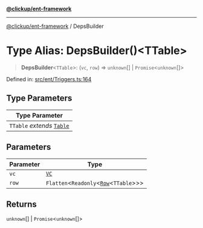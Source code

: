 [**@clickup/ent-framework**](../README.md)

***

[@clickup/ent-framework](../globals.md) / DepsBuilder

# Type Alias: DepsBuilder()\<TTable\>

> **DepsBuilder**\<`TTable`\>: (`vc`, `row`) => `unknown`[] \| `Promise`\<`unknown`[]\>

Defined in: [src/ent/Triggers.ts:164](https://github.com/clickup/ent-framework/blob/master/src/ent/Triggers.ts#L164)

## Type Parameters

| Type Parameter |
| ------ |
| `TTable` *extends* [`Table`](Table.md) |

## Parameters

| Parameter | Type |
| ------ | ------ |
| `vc` | [`VC`](../classes/VC.md) |
| `row` | `Flatten`\<`Readonly`\<[`Row`](Row.md)\<`TTable`\>\>\> |

## Returns

`unknown`[] \| `Promise`\<`unknown`[]\>
